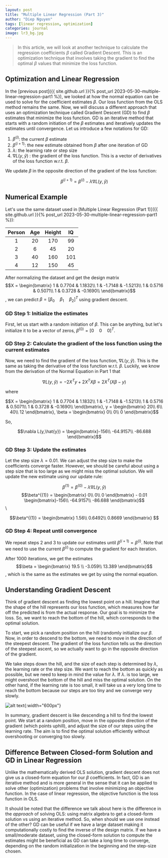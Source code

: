 ```yaml
---
layout: post
title: "Multiple Linear Regression (Part 3)"
author: "Diep Nguyen"
tags: [linear regression, optimization]
categories: journal
image: lr3_bg.jpg
---
```

> In this article, we will look at another technique to calculate the regression coefficients $\beta$ called Gradient Descent. This is an optimization technique that involves taking the gradient to find the optimal $\beta$ values that minimize the loss function. 

 
## Optimization and Linear Regression
In the [previous post]({{ site.github.url }}{% post_url 2023-05-30-multiple-linear-regression-part1 %}), we looked at how the normal equation can be used to solve for the coefficient estimates $\beta$. Our loss function from the OLS method remains the same. Now, we will discuss a different approach that uses an optimization technique called Gradient Descent (GD) to find $\beta$ estimates that minimize the loss function. GD is an iterative method that starts with a random initiation of the $\beta$ estimates and iteratively updates the estimates until convergence. Let us introduce a few notations for GD:

1. $\beta^{(i)}$: the current $\beta$ estimate
2. $\beta^{(i+1)}$: the new estimate obtained from $\beta$ after one iteration of GD
3. $\lambda$: the learning rate or step size
4. $\nabla L(y,\hat{y})$ : the gradient of the loss function. This is a vector of derivatives of the loss function w.r.t. $\beta$.
 
 We update $\beta$ in the opposite direction of the gradient of the loss function:
 
  $$\beta^{(i+1)} = \beta^{(i)} - \lambda \nabla L(y, \hat{y}) $$
 
## Numerical Example  
Let's use the same dataset used in [Multiple Linear Regression (Part 1)]({{ site.github.url }}{% post_url 2023-05-30-multiple-linear-regression-part1 %}):

Person | Age  | Height | IQ
:-----:|:----:|:------:|:-------:
1      | 20   | 170    | 99
2      | 6    | 45     | 20
3      | 40   | 160    | 101
4      | 12   | 150    | 45

After normalizing the dataset and get the design matrix $$X = \begin{bmatrix}
  1 & 0.7704 & 1.1832\\
  1 & -1.7148 & -1.5213\\
  1 & 0.5716 & 0.5071\\
  1 & 0.3728 & -0.1690\\
  \end{bmatrix}$$, we can predict $\beta = [ \beta_0  \quad \beta_1 \quad \beta_2]^T$ using gradient descent. 

### GD Step 1: Initialize the estimates
First, let us start with a random initiation of $\beta$. This can be anything, but let's initialize it to be a vector of zeros, $\beta^{(0)} = [ 0 \quad 0 \quad 0]^T$.

### GD Step 2: Calculate the gradient of the loss function using the current estimates
Now, we need to find the gradient of the loss function, $\nabla L(y,\hat{y})$. This is the same as taking the derivative of the loss function w.r.t. $\beta$. Luckily, we know from the derivation of the Normal Equation in Part 1 that 

$$\nabla L(y,\hat{y}) = - 2X^T y + 2X^TX \beta= 2X^T(X \beta -y)$$

where

$$X = \begin{bmatrix}
  1 & 0.7704 & 1.1832\\
  1 & -1.7148 & -1.5213\\
  1 & 0.5716 & 0.5071\\
  1 & 0.3728 & -0.1690\\
  \end{bmatrix}, y = \begin{bmatrix}
  20\\
  6\\
  40\\
  12
  \end{bmatrix}, \beta = \begin{bmatrix}
  0\\
  0\\
  0
  \end{bmatrix}$$

So, 

$$\nabla L(y,\hat{y}) = \begin{bmatrix}-156\\
-64.9157\\
-86.688
\end{bmatrix}$$

### GD Step 3: Update the estimates
Let the step size $\lambda = 0.01$. We can adjust the step size to make the coefficients converge faster. However, we should be careful about using a step size that is too large as we might miss the optimal solution. We will update the new estimate using our update rule:

$$\beta^{(1)} = \beta^{(0)} - \lambda \nabla L(y, \hat{y}) $$
$$\beta^{(1)} = \begin{bmatrix}
  0\\
  0\\
  0
  \end{bmatrix} - 0.01  \begin{bmatrix}-156\\
-64.9157\\
-86.688
\end{bmatrix}$$\\

$$\beta^{(1)} = \begin{bmatrix} 1.56\\
0.6492\\
0.8669
\end{bmatrix} $$
 
### GD Step 4: Repeat until convergence
We repeat steps 2 and 3 to update our estimates until $\beta^{(i+1)} = \beta^{(i)}$. Note that we need to use the current $\beta^{(i)}$ to compute the gradient for each iteration. 

After 1000 iterations, we get the estimates 
$$\beta = \begin{bmatrix} 19.5 \\
-3.059\\
13.389
\end{bmatrix}$$, which is the same as the estimates we get by using the normal equation.

## Understanding Gradient Descent

Think of gradient descent as finding the lowest point on a hill. Imagine that the shape of the hill represents our loss function, which measures how far off the predicted is from the actual response. Our goal is to minimize the loss. So, we want to reach the bottom of the hill, which corresponds to the optimal solution.

To start, we pick a random position on the hill (randomly initialize our $\beta$. Now, in order to descend to the bottom, we need to move in the direction of the steepest descent. The gradient of the loss function tells us the direction of the steepest ascent, so we actually want to go in the opposite direction of the gradient.

We take steps down the hill, and the size of each step is determined by $\lambda$, the learning rate or the step size. We want to reach the bottom as quickly as possible, but we need to keep in mind the value for $\lambda$. If $\lambda$. is too large, we might overshoot the bottom of the hill and miss the optimal solution. On the other hand, if the learning rate is too small, it will take us a very long time to reach the bottom because our steps are too tiny and we converge very slowly.

![alt text](https://github.com/dnnguyen99/dnnguyen99.github.io/blob/gh-pages/assets/img/gd.jpg?raw=true){:width="600px"}


In summary, gradient descent is like descending a hill to find the lowest point. We start at a random position, move in the opposite direction of the gradient (which points uphill), and adjust the size of our steps using the learning rate. The aim is to find the optimal solution efficiently without overshooting or converging too slowly.

## Difference Between Closed-form Solution and GD in Linear Regression
Unlike the mathematically derived OLS solution, gradient descent does not give us a closed-form equation for our $\beta$ coefficients. In fact, GD is an iterative method and is more general in the sense that it can be applied to solve other (optimization) problems that involve minimizing an objective function. In the case of linear regression, the objective function is the loss function in OLS. 

It should be noted that the difference we talk about here is the difference in the *approach* of solving OLS: using matrix algebra to get a closed-form solution vs using an iterative method. So, when should we use one instead of the other? GD can be useful if we have a large dataset making it computationally costly to find the inverse of the design matrix. If we have a small/moderate dataset, using the closed-form solution to compute the estimates might be beneficial as GD can take a long time to converge, depending on the random initialization in the beginning and the step-size chosen.

